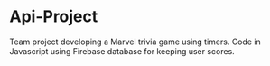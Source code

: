 # Api-Project
Team project developing a Marvel trivia game using timers. Code in Javascript using Firebase database for keeping user scores.
